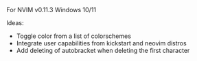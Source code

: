 For NVIM v0.11.3
Windows 10/11

Ideas:
- Toggle color from a list of colorschemes
- Integrate user capabilities from kickstart and neovim distros
- Add deleting of autobracket when deleting the first character

